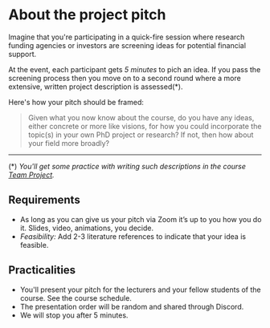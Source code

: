 # About the project pitch

Imagine that you're participating in a quick-fire session where research funding agencies or investors are screening ideas for potential financial support. 

At the event, each participant gets _5 minutes_ to pich an idea. If you pass the screening process then you move on to a second round where a more extensive, written project description is assessed(*).

Here's how your pitch should be framed:

> Given what you now know about the course, do you have any ideas, either concrete or more like visions, for how you could incorporate the topic(s) in your own PhD project or research? If not, then how about your field more broadly?
 
---
(*) _You'll get some practice with writing such descriptions in the course [Team Project](../team_project)._


## Requirements
* As long as you can give us your pitch via Zoom it’s up to you how you do it. Slides, video, animations, you decide.
* _Feasibility:_ Add 2-3 literature references to indicate that your idea is feasible.

## Practicalities
* You'll present your pitch for the lecturers and your fellow students of the course. See the course schedule.
* The presentation order will be random and shared through Discord.
* We will stop you after 5 minutes. 
